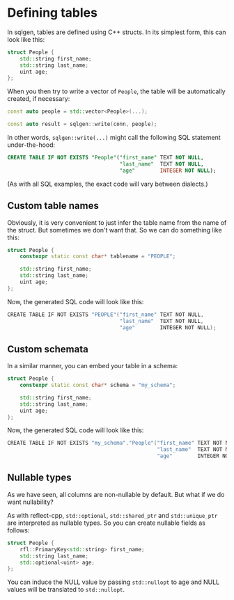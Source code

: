 # Defining tables

In sqlgen, tables are defined using C++ structs. In its simplest 
form, this can look like this:

```cpp
struct People {
    std::string first_name;
    std::string last_name;
    uint age;
};
```

When you then try to write a vector of `People`, 
the table will be automatically created, if necessary:

```cpp
const auto people = std::vector<People>(...);

const auto result = sqlgen::write(conn, people);
```

In other words, `sqlgen::write(...)` might call the following SQL
statement under-the-hood:

```sql
CREATE TABLE IF NOT EXISTS "People"("first_name" TEXT NOT NULL, 
                                    "last_name"  TEXT NOT NULL, 
                                    "age"        INTEGER NOT NULL);

```

(As with all SQL examples, the exact code will vary between dialects.)

## Custom table names

Obviously, it is very convenient to just infer the table name
from the name of the struct. But sometimes we don't want that. 
So we can do something like this:

```cpp
struct People {
    constexpr static const char* tablename = "PEOPLE";

    std::string first_name;
    std::string last_name;
    uint age;
};
```

Now, the generated SQL code will look like this:

```cpp
CREATE TABLE IF NOT EXISTS "PEOPLE"("first_name" TEXT NOT NULL, 
                                    "last_name"  TEXT NOT NULL, 
                                    "age"        INTEGER NOT NULL);
```

## Custom schemata

In a similar manner, you can embed your table in a schema:

```cpp
struct People {
    constexpr static const char* schema = "my_schema";

    std::string first_name;
    std::string last_name;
    uint age;
};
```

Now, the generated SQL code will look like this:

```cpp
CREATE TABLE IF NOT EXISTS "my_schema"."People"("first_name" TEXT NOT NULL, 
                                                "last_name"  TEXT NOT NULL, 
                                                "age"        INTEGER NOT NULL);
```

## Nullable types

As we have seen, all columns are non-nullable by default. But what if we do want
nullability?

As with reflect-cpp, `std::optional`, `std::shared_ptr` and `std::unique_ptr` are interpreted
as nullable types. So you can create nullable fields as follows:

```cpp
struct People {
    rfl::PrimaryKey<std::string> first_name;
    std::string last_name;
    std::optional<uint> age;
};
```

You can induce the NULL value by passing `std::nullopt` to age and NULL values
will be translated to `std::nullopt`.
